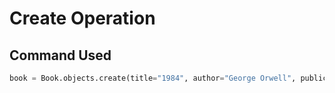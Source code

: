 # Create Operation

## Command Used

```python
book = Book.objects.create(title="1984", author="George Orwell", publication_year=1949)
